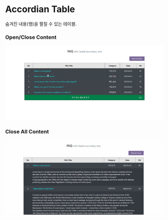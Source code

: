 <h1>Accordian Table</h1>

숨겨진 내용(행)을 펼칠 수 있는 테이블.


<h3>Open/Close Content</h3>
<img src="./accordian1.gif">

<br>

<h3>Close All Content</h3>
<img src="./accordian2.gif">